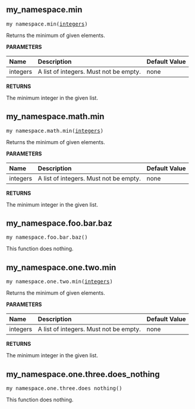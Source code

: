 <!-- Generated with Stardoc: http://skydoc.bazel.build -->

<a id="#my_namespace.min"></a>

## my_namespace.min

<pre>
my_namespace.min(<a href="#my_namespace.min-integers">integers</a>)
</pre>

Returns the minimum of given elements.

**PARAMETERS**


| Name  | Description | Default Value |
| :------------- | :------------- | :------------- |
| <a id="my_namespace.min-integers"></a>integers |  A list of integers. Must not be empty.   |  none |

**RETURNS**

The minimum integer in the given list.


<a id="#my_namespace.math.min"></a>

## my_namespace.math.min

<pre>
my_namespace.math.min(<a href="#my_namespace.math.min-integers">integers</a>)
</pre>

Returns the minimum of given elements.

**PARAMETERS**


| Name  | Description | Default Value |
| :------------- | :------------- | :------------- |
| <a id="my_namespace.math.min-integers"></a>integers |  A list of integers. Must not be empty.   |  none |

**RETURNS**

The minimum integer in the given list.


<a id="#my_namespace.foo.bar.baz"></a>

## my_namespace.foo.bar.baz

<pre>
my_namespace.foo.bar.baz()
</pre>

This function does nothing.



<a id="#my_namespace.one.two.min"></a>

## my_namespace.one.two.min

<pre>
my_namespace.one.two.min(<a href="#my_namespace.one.two.min-integers">integers</a>)
</pre>

Returns the minimum of given elements.

**PARAMETERS**


| Name  | Description | Default Value |
| :------------- | :------------- | :------------- |
| <a id="my_namespace.one.two.min-integers"></a>integers |  A list of integers. Must not be empty.   |  none |

**RETURNS**

The minimum integer in the given list.


<a id="#my_namespace.one.three.does_nothing"></a>

## my_namespace.one.three.does_nothing

<pre>
my_namespace.one.three.does_nothing()
</pre>

This function does nothing.



